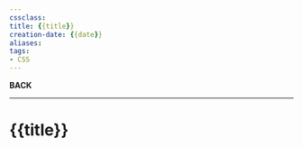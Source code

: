```yaml
---
cssclass: 
title: {{title}}
creation-date: {{date}}
aliases:
tags:
- CSS
---
```

**BACK**

---
# {{title}}
